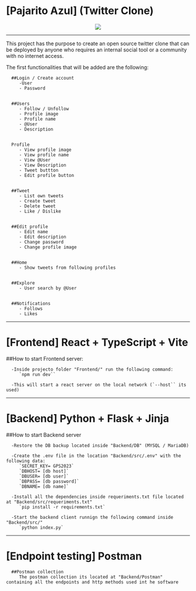 # [Pajarito Azul] (Twitter Clone)
<p align="center">
  <img src="https://i.ibb.co/mBW7r1p/Screen-Shot-2023-09-17-at-16-50-34.png" />
</p>

****


   This project has the purpose to create an open source twitter clone that can be deployed by anyone who requires an internal social tool or a community with no internet access.

   The first functionalities that will be added are the following:

      ##Login / Create account	
         -User
         - Password

 
      ##Users	
         - Follow / Unfollow
         - Profile image
         - Profile name
         - @User
         - Description

 
      Profile	
         - View profile image
         - View profile name
         - View @User
         - View Description
         - Tweet buttton
         - Edit profile button

 
      ##Tweet	  
         - List own tweets
         - Create tweet 
         - Delete tweet
         - Like / Dislike

 
      ##Edit profile	
         - Edit name
         - Edit description
         - Change password
         - Change profile image

 
      ##Home	
         - Show tweets from following profiles

 
      ##Explore	
         - User search by @User
         
 
      ##Notifications	
         - Follows
         - Likes
***


# [Frontend] React + TypeScript + Vite
   ##How to start Frontend server:
      
      -Inside projecto folder "Frontend/" run the following command:
         `npm run dev``
      
      -This will start a react server on the local network (`--host`` its used)
***


# [Backend] Python + Flask + Jinja
   ##How to start Backend server
      
      -Restore the DB backup located inside "Backend/DB" (MYSQL / MariaDB)
      
      -Create the .env file in the location "Backend/src/.env" with the following data:
         `SECRET_KEY= GPS2023`
         `DBHOST= [db host]`
         `DBUSER= [db user]`
         `DBPASS= [db password]`
         `DBNAME= [db name]`

      -Install all the dependencies inside requeriments.txt file located at "Backend/src/requeriments.txt"
         `pip install -r requirements.txt`
      
      -Start the backend client runnign the following command inside "Backend/src/"
         `python index.py`
***


   # [Endpoint testing] Postman
      ##Postman collection
         The postman collection its located at "Backend/Postman" containing all the endpoints and http methods used int he software
